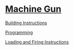 # [Machine Gun](http://nxtprograms.com/machine_gun)

[Building Instructions](http://nxtprograms.com/machine_gun/steps.html)

[Programming](http://nxtprograms.com/machine_gun/steps.html#Program)

[Loading and Firing Instructions](http://nxtprograms.com/machine_gun/loading.html)
